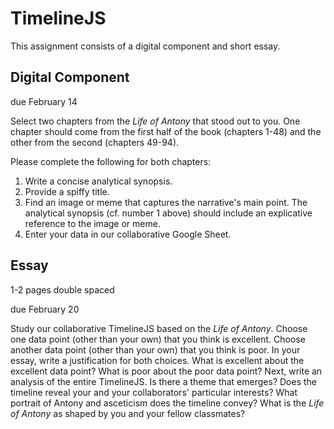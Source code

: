 # TimelineJS

This assignment consists of a digital component and short essay.

## Digital Component

due February 14

Select two chapters from the _Life of Antony_ that stood out to you. One chapter should come from the first half of the book (chapters 1-48) and the other from the second (chapters 49-94).

Please complete the following for both chapters:
1. Write a concise analytical synopsis.
2. Provide a spiffy title.
3. Find an image or meme that captures the narrative's main point. The analytical synopsis (cf. number 1 above) should include an explicative reference to the image or meme.
4. Enter your data in our collaborative Google Sheet.

## Essay

1-2 pages double spaced

due February 20

Study our collaborative TimelineJS based on the _Life of Antony_. Choose one data point (other than your own) that you think is excellent. Choose another data point (other than your own) that you think is poor. In your essay, write a justification for both choices. What is excellent about the excellent data point? What is poor about the poor data point? Next, write an analysis of the entire TimelineJS. Is there a theme that emerges? Does the timeline reveal your and your collaborators' particular interests? What portrait of Antony and asceticism does the timeline convey? What is the _Life of Antony_ as shaped by you and your fellow classmates?
